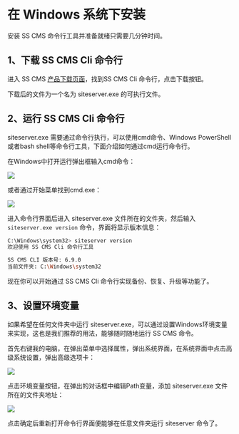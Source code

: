 # 在 Windows 系统下安装

安装 SS CMS 命令行工具并准备就绪只需要几分钟时间。

## 1、下载 SS CMS Cli 命令行

进入 SS CMS [产品下载页面](https://www.siteserver.cn/cms/)，找到SS CMS Cli 命令行，点击下载按钮。

下载后的文件为一个名为 siteserver.exe 的可执行文件。

## 2、运行 SS CMS Cli 命令行

siteserver.exe 需要通过命令行执行，可以使用cmd命令、Windows PowerShell或者bash shell等命令行工具，下面介绍如何通过cmd运行命令行。

在Windows中打开运行弹出框输入cmd命令：

![](/assets/setup/01.png)

或者通过开始菜单找到cmd.exe：

![](/assets/setup/02.jpg)

进入命令行界面后进入 siteserver.exe 文件所在的文件夹，然后输入 `siteserver.exe version` 命令，界面将显示版本信息：

``` sh
C:\Windows\system32> siteserver version
欢迎使用 SS CMS Cli 命令行工具

SS CMS CLI 版本号: 6.9.0
当前文件夹: C:\Windows\system32
```

现在你可以开始通过 SS CMS Cli 命令行实现备份、恢复、升级等功能了。

## 3、设置环境变量

如果希望在任何文件夹中运行 siteserver.exe，可以通过设置Windows环境变量来实现，这也是我们推荐的用法，能够随时随地运行 SS CMS 命令。

首先右键我的电脑，在弹出菜单中选择属性，弹出系统界面，在系统界面中点击高级系统设置，弹出高级选项卡：

![](/assets/setup/04.png)

点击环境变量按钮，在弹出的对话框中编辑Path变量，添加 siteserver.exe 文件所在的文件夹地址：

![](/assets/setup/05.png)

点击确定后重新打开命令行界面便能够在任意文件夹运行 siteserver 命令了。
